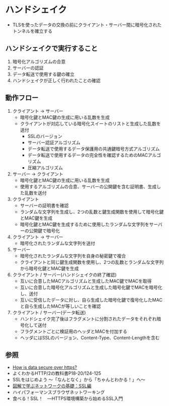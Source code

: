 # ハンドシェイク
- TLSを使ったデータの交換の前にクライアント・サーバー間に暗号化されたトンネルを確立する

## ハンドシェイクで実行すること
1. 暗号化アルゴリズムの合意
2. サーバーの認証
3. データ転送で使用する鍵の確立
4. ハンドシェイクが正しく行われたことの確認

## 動作フロー
1. クライアント -> サーバー
    - 暗号化鍵とMAC鍵の生成に用いる乱数を生成
    - クライアントが対応している暗号化スイートのリストと生成した乱数を送付
      - SSLのバージョン
      - サーバー認証アルゴリズム
      - データ転送で使用するデータ保護用の共通鍵暗号方式アルゴリズム
      - データ転送で使用するデータの完全性を確認するためのMACアルゴリズム
      - 圧縮アルゴリズム
2. サーバー -> クライアント
    - 暗号化鍵とMAC鍵の生成に用いる乱数を生成
    - 使用するアルゴリズムの合意、サーバーの公開鍵を含む証明書、生成した乱数を送付
3. クライアント
    - サーバーの証明書を確認
    - ランダムな文字列を生成し、2つの乱数と鍵生成関数を使用して暗号化鍵とMAC鍵を生成
    - 暗号化鍵とMAC鍵を生成するために使用したランダムな文字列をサーバーの公開鍵で暗号化
4. クライアント -> サーバー
    - 暗号化されたランダムな文字列を送付
5. サーバー
    - 暗号化されたランダムな文字列を自身の秘密鍵で複合
    - クライアントと同じ鍵生成関数を使用し、2つの乱数とランダムな文字列から暗号化鍵とMAC鍵を生成
6. クライアント / サーバー(ハンドシェイクの終了確認)
    - 互いに合意したMACアルゴリズムと生成したMAC鍵でMACを取得
    - 互いに合意した暗号化アルゴリズムと生成した暗号化鍵でMACを暗号化し、送付
    - 互いに受信したデータに対し、自ら生成した暗号化鍵で復号化したMACと自ら生成したMACが等しいことを確認
7. クライアント / サーバー(データ転送)
    - ハンドシェイク完了後はフラグメントに分割されたデータをそれぞれ暗号化して送付
    - フラグメントごとに検証用のヘッダとMACを付加する
    - ヘッダにはSSLのバージョン、Content-Type、Content-Lengthを含む

## 参照
- [How is data secure over https?](https://blog.joshsoftware.com/2019/08/23/how-is-data-secure-over-https/)
- よくわかるHTTP/2の教科書P18-20/124-125
- SSLをはじめよう ～「なんとなく」から「ちゃんとわかる！」へ～
- [図解で学ぶネットワークの基礎：SSL編](https://xtech.nikkei.com/it/article/COLUMN/20071002/283518/)
- ハイパフォーマンスブラウザネットワーキング
- 食べる！SSL！　―HTTPS環境構築から始めるSSL入門
